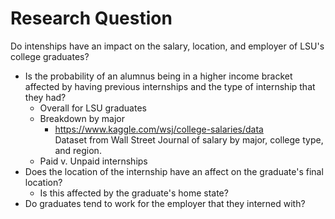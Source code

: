 # Research Question

Do intenships have an impact on the salary, location, and employer of LSU's college graduates?
* Is the probability of an alumnus being in a higher income bracket affected by having previous internships and the type of internship that they had?  
  + Overall for LSU graduates  
  + Breakdown by major  
      - https://www.kaggle.com/wsj/college-salaries/data  
      Dataset from Wall Street Journal of salary by major, college type, and region. 
  + Paid v. Unpaid internships    
* Does the location of the internship have an affect on the graduate's final location?  
   + Is this affected by the graduate's home state?   
* Do graduates tend to work for the employer that they interned with?  

